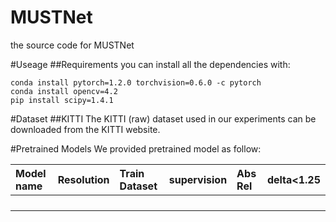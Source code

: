 # MUSTNet
the source code for MUSTNet

#Useage
##Requirements
you can install all the dependencies with:
~~~
conda install pytorch=1.2.0 torchvision=0.6.0 -c pytorch
conda install opencv=4.2
pip install scipy=1.4.1
~~~

#Dataset
##KITTI
The KITTI (raw) dataset used in our experiments can be downloaded from the KITTI website.

#Pretrained Models
We provided pretrained model as follow:

|Model name|Resolution|Train Dataset|supervision|Abs Rel|delta<1.25|
|:------|:------|:------|:------|:------|:------|
|||||||
|||||||
|||||||
|||||||

